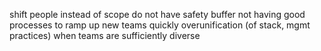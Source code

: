 shift people instead of scope
do not have safety buffer
not having good processes to ramp up new teams quickly
overunification (of stack, mgmt practices) when teams are sufficiently diverse